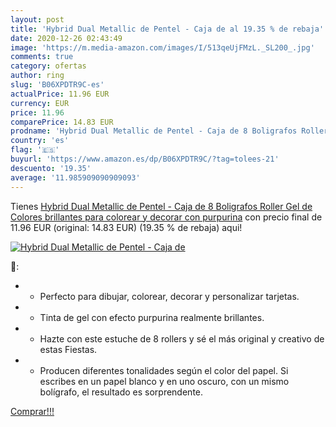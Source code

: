 ```yaml
---
layout: post
title: 'Hybrid Dual Metallic de Pentel - Caja de al 19.35 % de rebaja'
date: 2020-12-26 02:43:49
image: 'https://m.media-amazon.com/images/I/513qeUjFMzL._SL200_.jpg'
comments: true
category: ofertas
author: ring
slug: 'B06XPDTR9C-es'
actualPrice: 11.96 EUR
currency: EUR
price: 11.96
comparePrice: 14.83 EUR
prodname: 'Hybrid Dual Metallic de Pentel - Caja de 8 Boligrafos Roller Gel de Colores brillantes para colorear y decorar con purpurina'
country: 'es'
flag: '🇪🇸'
buyurl: 'https://www.amazon.es/dp/B06XPDTR9C/?tag=tolees-21'
descuento: '19.35'
average: '11.985909090909093'
---
```


Tienes [Hybrid Dual Metallic de Pentel - Caja de 8 Boligrafos Roller Gel de Colores brillantes para colorear y decorar con purpurina](https://www.amazon.es/dp/B06XPDTR9C/?tag=tolees-21) con precio final de  11.96 EUR (original: 14.83 EUR) (19.35 %  de rebaja) aqui!

[![Hybrid Dual Metallic de Pentel - Caja de](https://m.media-amazon.com/images/I/513qeUjFMzL._SL200_.jpg)](https://www.amazon.es/dp/B06XPDTR9C/?tag=tolees-21)

🔎:

- - Perfecto para dibujar, colorear, decorar y personalizar tarjetas.
- - Tinta de gel con efecto purpurina realmente brillantes.
- - Hazte con este estuche de 8 rollers y sé el más original y creativo de estas Fiestas.
- - Producen diferentes tonalidades según el color del papel. Si escribes en un papel blanco y en uno oscuro, con un mismo bolígrafo, el resultado es sorprendente.

[Comprar!!!](https://www.amazon.es/dp/B06XPDTR9C/?tag=tolees-21)
